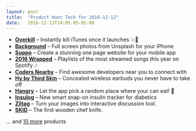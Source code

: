 ```yaml
---
layout: post
title:  "Product Hunt Tech for 2016-12-12"
date:   2016-12-13T14:05:05-05:00
---
```


* **[Overkill](https://www.producthunt.com/posts/overkill?utm_campaign=producthunt-api&utm_medium=api&utm_source=Application%3A+Daily+Digest+RSS+%28ID%3A+3202%29)** – Instantly kill iTunes once it launches 💥🎵
* **[Background](https://www.producthunt.com/posts/background?utm_campaign=producthunt-api&utm_medium=api&utm_source=Application%3A+Daily+Digest+RSS+%28ID%3A+3202%29)** – Full screen photos from Unsplash for your iPhone
* **[Suppo](https://www.producthunt.com/posts/suppo?utm_campaign=producthunt-api&utm_medium=api&utm_source=Application%3A+Daily+Digest+RSS+%28ID%3A+3202%29)** – Create a stunning one page website for your mobile app
* **[2016 Wrapped](https://www.producthunt.com/posts/2016-wrapped?utm_campaign=producthunt-api&utm_medium=api&utm_source=Application%3A+Daily+Digest+RSS+%28ID%3A+3202%29)** – Playlists of the most streamed songs this year on Spotify 🎶
* **[Coders Nearby](https://www.producthunt.com/posts/coders-nearby?utm_campaign=producthunt-api&utm_medium=api&utm_source=Application%3A+Daily+Digest+RSS+%28ID%3A+3202%29)** – Find awesome developers near you to connect with
* **[Hy by Third Skin](https://www.producthunt.com/posts/hy-by-third-skin?utm_campaign=producthunt-api&utm_medium=api&utm_source=Application%3A+Daily+Digest+RSS+%28ID%3A+3202%29)** – Concealed wireless earbuds you never have to take off
* **[Hangry](https://www.producthunt.com/posts/hangry?utm_campaign=producthunt-api&utm_medium=api&utm_source=Application%3A+Daily+Digest+RSS+%28ID%3A+3202%29)** – Let the app pick a random place where your can eat! 🍔
* **[Insulog](https://www.producthunt.com/posts/insulog?utm_campaign=producthunt-api&utm_medium=api&utm_source=Application%3A+Daily+Digest+RSS+%28ID%3A+3202%29)** – New smart snap-on insulin tracker for diabetics
* **[Ziltag](https://www.producthunt.com/posts/ziltag?utm_campaign=producthunt-api&utm_medium=api&utm_source=Application%3A+Daily+Digest+RSS+%28ID%3A+3202%29)** – Turn your images into interactive discussion tool.
* **[SKID](https://www.producthunt.com/posts/skid?utm_campaign=producthunt-api&utm_medium=api&utm_source=Application%3A+Daily+Digest+RSS+%28ID%3A+3202%29)** – The first wooden chef knife.

… and [10 more](https://www.producthunt.com/tech) products